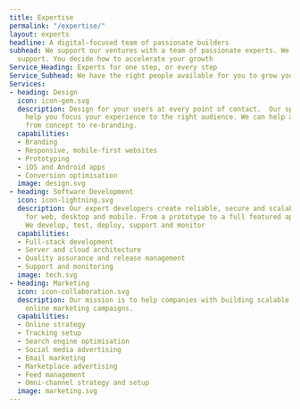 ```yaml
---
title: Expertise
permalink: "/expertise/"
layout: experts
headline: A digital-focused team of passionate builders
subhead: We support our ventures with a team of passionate experts. We offer hands-on
  support. You decide how to accelerate your growth
Service_Heading: Experts for one step, or every step
Service_Subhead: We have the right people available for you to grow your company online.
Services:
- heading: Design
  icon: icon-gem.svg
  description: Design for your users at every point of contact.  Our specialists can
    help you focus your experience to the right audience. We can help at any stage,
    from concept to re-branding.
  capabilities:
  - Branding
  - Responsive, mobile-first websites
  - Prototyping
  - iOS and Android apps
  - Conversion optimisation
  image: design.svg
- heading: Software Development
  icon: icon-lightning.svg
  description: Our expert developers create reliable, secure and scalable applications
    for web, desktop and mobile. From a prototype to a full featured application.
    We develop, test, deploy, support and monitor
  capabilities:
  - Full-stack development
  - Server and cloud architecture
  - Quality assurance and release management
  - Support and monitoring
  image: tech.svg
- heading: Marketing
  icon: icon-collaboration.svg
  description: Our mission is to help companies with building scalable and effective
    online marketing campaigns.
  capabilities:
  - Online strategy
  - Tracking setup
  - Search engine optimisation
  - Social media advertising
  - Email marketing
  - Marketplace advertising
  - Feed management
  - Omni-channel strategy and setup
  image: marketing.svg
---
```


